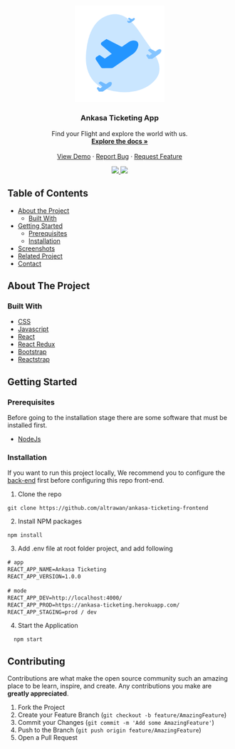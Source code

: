 <p align="center">
  <a href="https://github.com/altrawan/ankasa-ticketing-frontend">
    <img src="./screenshoots/logo.png"  width="200px" alt="Logo">
  </a>
</p>
<h3 align="center">Ankasa Ticketing App</h3>
<p align="center">
  Find your Flight and explore the world with us.
  <br/>
  <a href="https://github.com/altrawan/ankasa-ticketing-frontend">
    <strong>Explore the docs »</strong>
  </a>
  <br /><br/>
  <a href="https://ankasa-ticketing.netlify.app">View Demo</a>
  ·
  <a href="https://github.com/altrawan/ankasa-ticketing-frontend">Report Bug</a>
  ·
  <a href="https://github.com/altrawan/ankasa-ticketing-frontend">Request Feature</a>
</p>
<p align="center">
  <a href="https://reactjs.org/">
    <img src="https://img.shields.io/badge/React-v18-blue?style=flat">
  </a>
  <a href="https://getbootstrap.com/docs/5.1/getting-started/introduction/">
    <img src="https://img.shields.io/badge/Bootstrap-v5-blueviolet?style=flat">
  </a>                                     
</p>

<!-- TABLE OF CONTENTS -->
 ## Table of Contents

* [About the Project](#about-the-project)
  * [Built With](#built-with)
* [Getting Started](#getting-started)
  * [Prerequisites](#prerequisites)
  * [Installation](#installation)
* [Screenshots](#screenshots)
* [Related Project](#related-project)
* [Contact](#contact)

<!-- ABOUT THE PROJECT -->
## About The Project

### Built With

* [CSS](https://developer.mozilla.org/en-US/docs/Web/CSS?retiredLocale=id)
* [Javascript](https://www.javascript.com/)
* [React](https://vuejs.org/v2)
* [React Redux](https://react-redux.js.org/introduction/getting-started)
* [Bootstrap](https://getbootstrap.com/)
* [Reactstrap](https://reactstrap.github.io/)

<!-- GETTING STARTED -->
## Getting Started

### Prerequisites

Before going to the installation stage there are some software that must be installed first.

* [NodeJs](https://nodejs.org/en/download/)

### Installation

If you want to run this project locally, We recommend you to configure the [back-end](https://github.com/altrawan/ankasa-ticketing-backend) first before configuring this repo front-end.
1. Clone the repo
```
git clone https://github.com/altrawan/ankasa-ticketing-frontend
```
 2. Install NPM packages
```
npm install
```
3. Add .env file at root folder project, and add following
```
# app
REACT_APP_NAME=Ankasa Ticketing
REACT_APP_VERSION=1.0.0

# mode
REACT_APP_DEV=http://localhost:4000/
REACT_APP_PROD=https://ankasa-ticketing.herokuapp.com/
REACT_APP_STAGING=prod / dev
```
4. Start the Application
```
  npm start
```

## Contributing

Contributions are what make the open source community such an amazing place to be learn, inspire, and create. Any contributions you make are **greatly appreciated**.

1. Fork the Project
2. Create your Feature Branch (`git checkout -b feature/AmazingFeature`)
3. Commit your Changes (`git commit -m 'Add some AmazingFeature'`)
4. Push to the Branch (`git push origin feature/AmazingFeature`)
5. Open a Pull Request
